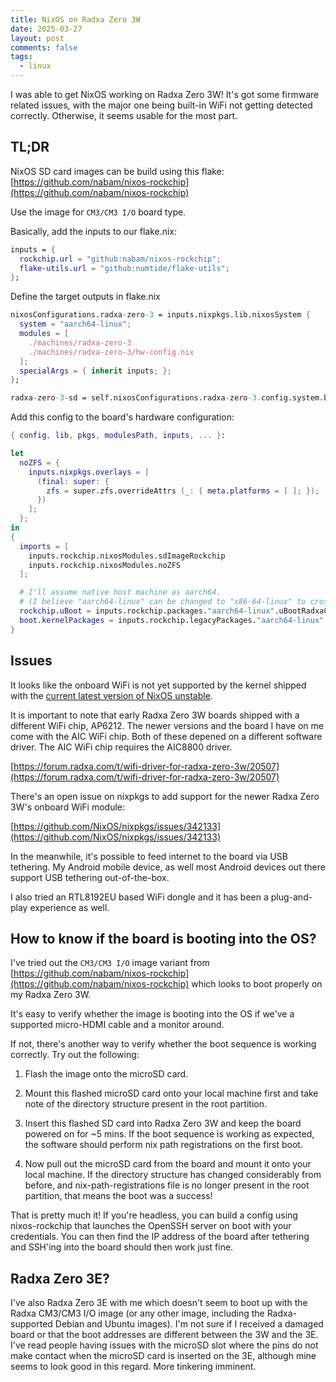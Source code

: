 ```yaml
---
title: NixOS on Radxa Zero 3W
date: 2025-03-27
layout: post
comments: false
tags:
  - linux
---
```



I was able to get NixOS working on Radxa Zero 3W! It's got some firmware related issues, with
the major one being built-in WiFi not getting detected correctly. Otherwise, it seems usable for
the most part.


## TL;DR

NixOS SD card images can be build using this flake:
[https://github.com/nabam/nixos-rockchip](https://github.com/nabam/nixos-rockchip)

Use the image for `CM3/CM3 I/O` board type.

<!-- TODO: I think the reason this probably works is.. (See boot source code (at home)). -->

Basically, add the inputs to our flake.nix:
```nix
inputs = {
  rockchip.url = "github:nabam/nixos-rockchip";
  flake-utils.url = "github:numtide/flake-utils";
};
```

Define the target outputs in flake.nix
```nix
nixosConfigurations.radxa-zero-3 = inputs.nixpkgs.lib.nixosSystem {
  system = "aarch64-linux";
  modules = [
    ./machines/radxa-zero-3
    ./machines/radxa-zero-3/hw-config.nix
  ];
  specialArgs = { inherit inputs; };
};

radxa-zero-3-sd = self.nixosConfigurations.radxa-zero-3.config.system.build.sdImage;
```

Add this config to the board's hardware configuration:
```nix
{ config, lib, pkgs, modulesPath, inputs, ... }:

let
  noZFS = {
    inputs.nixpkgs.overlays = [
      (final: super: {
        zfs = super.zfs.overrideAttrs (_: { meta.platforms = [ ]; });
      })
    ];
  };
in
{
  imports = [
    inputs.rockchip.nixosModules.sdImageRockchip
    inputs.rockchip.nixosModules.noZFS
  ];

  # I'll assume native host machine as aarch64.
  # (I believe "aarch64-linux" can be changed to "x86-64-linux" to cross-compile)
  rockchip.uBoot = inputs.rockchip.packages."aarch64-linux".uBootRadxaCM3IO;
  boot.kernelPackages = inputs.rockchip.legacyPackages."aarch64-linux".kernel_linux_6_12_rockchip;
}
```

## Issues

It looks like the onboard WiFi is not yet supported by the kernel shipped with the [current latest version
of NixOS unstable](https://github.com/NixOS/nixpkgs/commit/b6eaf97c6960d97350c584de1b6dcff03c9daf42).

It is important to note that early Radxa Zero 3W boards shipped with a different WiFi chip, AP6212. The
newer versions and the board I have on me come with the AIC WiFi chip. Both of these depened on a different
software driver. The AIC WiFi chip requires the AIC8800 driver.

[https://forum.radxa.com/t/wifi-driver-for-radxa-zero-3w/20507](https://forum.radxa.com/t/wifi-driver-for-radxa-zero-3w/20507)

There's an open issue on nixpkgs to add support for the newer Radxa Zero 3W's onboard WiFi module:

[https://github.com/NixOS/nixpkgs/issues/342133](https://github.com/NixOS/nixpkgs/issues/342133)

In the meanwhile, it's possible to feed internet to the board via USB tethering. My Android mobile device,
as well most Android devices out there support USB tethering out-of-the-box.

I also tried an RTL8192EU based WiFi dongle and it has been a plug-and-play experience as well.


## How to know if the board is booting into the OS?

I've tried out the `CM3/CM3 I/O` image variant from
[https://github.com/nabam/nixos-rockchip](https://github.com/nabam/nixos-rockchip)
which looks to boot properly on my Radxa Zero 3W.

It's easy to verify whether the image is booting into the OS if we've a supported micro-HDMI cable and a
monitor around.

If not, there's another way to verify whether the boot sequence is working correctly. Try out the following:

1. Flash the image onto the microSD card.

2. Mount this flashed microSD card onto your local machine first and take note of the directory structure
  present in the root partition.

3. Insert this flashed SD card into Radxa Zero 3W and keep the board powered on for ~5 mins. If the boot
  sequence is working as expected, the software should perform nix path registrations on the first boot.

4. Now pull out the microSD card from the board and mount it onto your local machine. If the directory
  structure has changed considerably from before, and nix-path-registrations file is no longer present in the
  root partition, that means the boot was a success!

That is pretty much it! If you're headless, you can build a config using nixos-rockchip that launches the
OpenSSH server on boot with your credentials. You can then find the IP address of the board after tethering
and SSH'ing into the board should then work just fine.


## Radxa Zero 3E?

I've also Radxa Zero 3E with me which doesn't seem to boot up with the Radxa CM3/CM3 I/O image (or any
other image, including the Radxa-supported Debian and Ubuntu images).
I'm not sure if I received a damaged board or that the boot addresses are different
between the 3W and the 3E. I've read people having issues with the microSD slot where the pins do not
make contact when the microSD card is inserted on the 3E, although mine seems to look good in this
regard. More tinkering imminent.
